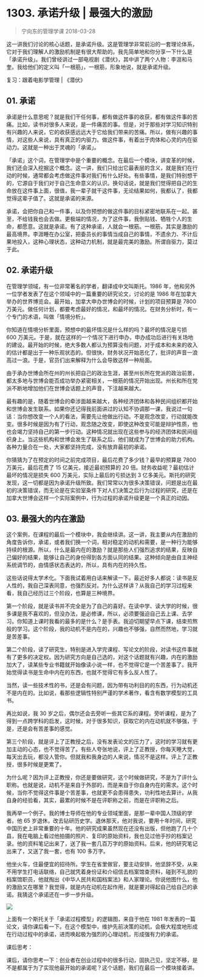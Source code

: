 # 1303. 承诺升级 | 最强大的激励
> 宁向东的管理学课
2018-03-28

这一讲我们讨论的核心话题，是承诺升级。这是管理学非常前沿的一套理论体系，它对于我们理解人的激励机制是有很大帮助的。我先简单地和你分享一下什么是「承诺升级」。我们曾经讲过一部电视剧《潜伏》，其中讲了两个人物：李涯和马奎。我给他们的定义叫「一根筋」，一根筋，形象地说，就是承诺升级。

复习：跟着电影学管理 | 《潜伏》

## 01. 承诺

承诺是什么意思呢？就是我们干任何事，都有做这件事的收获，都有做这件事的苦痛。比如，读书对很多人来说，是一件痛苦的事。但是，对于那些对学习知识特别有兴趣的人来说，它的收获感远远大于它给我们带来的苦痛。所以，做有兴趣的事情，对这些人来说，具有真正的内驱力。做这件事，有着出于肉体和心灵的内在驱动力。这就是一种出于灵魂的「承诺」。

「承诺」这个词，在管理学中是个重要的概念。在最后一个模块，讲变革的时候，我们还会深入挖掘这个概念。这一讲，我们只给出它最表层的含义，就是我们在行动的时候，通常都会考虑做这件事对我们有什么好处。有些事情，是我们特别想干的，它源自于我们对于自己生命意义的认识。换句话说，就是我们觉得把自己的生命放在这件事上面，很值，我一辈子就干这件事，无论结果如何，我都认了，我都觉得这辈子值了。这就是承诺的来源。

承诺，会把你自己和一件事，以及你预想的做这件事的目标紧密地联系在一起。甚至，不给钱我也会去做。更极端的情况，为了这件事，我倒贴钱、牺牲个人的生命，都愿意。这就是承诺。有了这种承诺，人就会一根筋。一根筋，其实是激励的最高境界。李涯睡在办公室，把委员长的事情当成自己的事情，不遗余力、不计后果地投入，这种心理状态，这种动力机制，就是最完美的激励。所谓自驱力，莫过于此。

## 02. 承诺升级

在管理学领域，有一位非常著名的学者，翻译成中文叫斯托。1986 年，他和另外一位学者发表了在这个领域中的一篇重要的研究论文，讨论的是 1986 年在加拿大举办的世界博览会。最开始，加拿大申办世博会的时候，计划的项目预算是 7800 万美元。做任何计划，都要考虑最好的情况，和最坏的情况。在财务分析时，有一个专门的术语，叫做「情境分析」。

你知道在情境分析里面，预想中的最坏情况是什么样的吗？最坏的情况是亏损 600 万美元。于是，就在这样的一个情况下进行申办，申办成功后进行有关场地的建设。最开始的时候，绝大多数人都认为预算没有问题，对于成本和未来的收入的估计都是出于一种乐观状态的。但很快，财务状况开始恶化了，批评的声音一浪高过一浪。于是，官员们出来解释为什么会导致这样一种局面。

由于承办世博会所在州的州长把自己的政治生涯，甚至州长所在党派的政治前景，都太多地与世博会能否成功举办紧密相关，一根筋的情况开始出现。州长和所在党派不断地增加他们在世博会话题上的声音，下注越来越大。

最有趣的是，随着世博会的牵涉面越来越大，各种经济团体和各种民间组织都开始和世博会发生联系。如果你还记得我前面讲过的认知不协调那一课，我说过一句话：当你想改变一个人的看法，需要先让他做出行动。不是观念改变，行动就能改变。很多时候是因为有了行动，观念随之改变，即使这种改变可能是辩护性质，他也会竭力坚持自己的第一步行动。这种情况就出现在这些参与的经济团体和民间组织身上。当这些机构和世博会发生了联系之后，他们就成为了世博会的助力机构。各种力量合在一处，大家都坚持完成，没有放弃最初的承诺。

你猜猜为了在预定的时间之前完成项目，最后花费了多少钱？最早的预算是 7800 万美元，最后花费了 15 亿美元，接近最初预算的 20 倍。财务收益呢？最初估计最坏的情况是损失 600 万美元，实际上最后的亏损达到 3 亿多美元。斯托的研究发现，这一切都是因为承诺升级所致。我们常常以为很多决策错误，问题是出在最初的决策错误，而无论是在实验室条件下对人们决策之后行为过程的研究，还是在加拿大世博会这样一个实际案例中，行为过程的承诺升级更是一个真正的动因。

## 03. 最强大的内在激励

这个案例，在课程的最后一个模块中，我会继续讲。这一讲，我主要从内在激励的角度告诉你，承诺，或者我们换一个词，相对稳定的动机和需要，是一种行为能够持续的根源。所以，什么是最内在的激励？就是那些人们强烈追求的结果，反映自己偏好的结果，能够让自己的身份得到各方面认同的结果。这种倾向是由自主神经系统调节的，由情感状态表达的，所以，具有内在的持久性。

这些话说得太学术化。下面我试着用白话来解读一下。最近好多人都说：读书是反人性的，我自己深表同意，也强烈反对。为什么这样讲？从我自己的学习过程来看，我自己经历过三个阶段，也算是三种境界。

第一个阶段，就是读书并不完全是为了自己的喜好。在读中学、读大学的时候，很多课是我不喜欢的，但没办法，是必修课，所以，必须要强迫自己去上课、去学习。你知道上课时我看的最多的是什么？是手表。我迫切期望早点下课，结束煎熬般的学习。这个阶段，我的动机不是内在的，兴趣也不够强，自然而然地，学习就是苦差事。

第二个阶段，读了研究生，特别是进入学完课程、写论文的阶段，对读书这件事就有了更多的决定权。因为研究方向是自己选的，对这个话题就有兴趣，内在的激励加大了，读某些专业书籍就开始像读小说一样，也不觉得它是一个苦差事了。我开始觉得读书是生命中内在的东西，也就不觉得它有多么反人性了。

当然，读一些技术性的书，还是会有问题，因为带有功利目的的东西，行为动机还不是内在的。比如说，看那些逻辑性特别严谨的学术著作，看含有数学模型的工具书。

再比如说，我 30 岁之后，偶尔还会去旁听一些其它系的课程。旁听课程，是为了得到一点跨学科的启发，这时候，对于很多知识，获取它的内在动机就不够强，于是，还是会有苦差事的感觉。

第三个阶段，就是评上了正教授之后，没有发表论文的压力了，这时的学习就有更加主动的心态，也不觉得苦了。有些人夸张地说，评上了正教授，你每天睡大觉，每天出去玩，都没人管你。但就我和我身边的人来说，情况不是这样。评上了正教授，很多时候是更累了。

为什么呢？因为评上正教授，你还是要做研究，这个时候做研究，不是为了评什么职称。也就是说，动机不是来自于外部的，而是来自于你自身内在的需求。这个时候，当你不觉得这件事是个苦差事，也就更不会患得患失，功利性地去算计。从我自身的经验看，其实，最累的时候不是在评职称之前，而是在评职称之后。

我再举一个例子。我的博士导师在他的专业领域里面，是那一辈中国人顶级的学者。他 65 岁退休，改去钻研历史学。退休那天，他对我说，要用十年时间，研究中国历史上非常重要的十年。他的研究成果虽然现在还没有出版，但他跑了几十个县，我在电脑上看过他拍摄的照片、复印的原始资料，我也见过他手抄的档案记录。他的资料笔记出来了，送了我一套几百万字的原始资料。后来，他的研究笔记出来了，又送了我一套，也有 100 多万字。

他坐火车，住最便宜的招待所。学生在省里做官，要主动安排，他坚辞不受，从来不用学生打电话联络，自己就凭着身份证和介绍信去档案馆查资料，碰到不礼貌的档案馆职员，他就掏出《中华人民共和国档案法》和人家理论。你说他图什么，他的激励又在哪里？我觉得，就是内在动机在起作用，就是要对得起自己给自己的承诺。我猜这个承诺还在一步一步升级。

![](https://raw.githubusercontent.com/dalong0514/selfstudy/master/图片链接/宁向东/2019052.jpg)

上面有一个斯托关于「承诺过程模型」的逻辑图，来自于他在 1981 年发表的一篇论文，请你课后看一下。在这个模型中，维护先前决策的动机，会极大程度地形成在行动过程中的承诺，进而唤起极为强烈的心理动机，形成强有力的承诺。

课后思考：

课后，请你思考一下：创业者在创业过程中的很多行动，固执己见，坚定不移，是不是都属于为了实现他最开始的承诺呢？这个话题，我们在最后一个模块接着讲。

